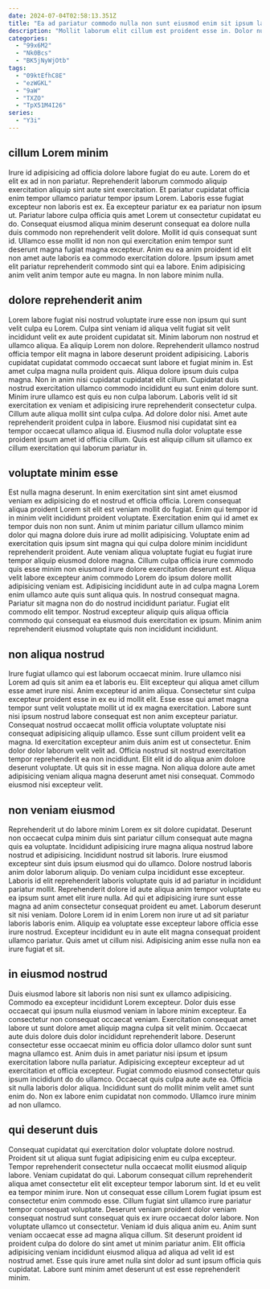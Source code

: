 ```yaml
---
date: 2024-07-04T02:58:13.351Z
title: "Ea ad pariatur commodo nulla non sunt eiusmod enim sit ipsum laborum eu sit tempor proident."
description: "Mollit laborum elit cillum est proident esse in. Dolor nulla excepteur cupidatat incididunt sit commodo excepteur."
categories:
  - "99x6M2"
  - "Nk0Bcs"
  - "BK5jNyWjOtb"
tags:
  - "09ktEfhC8E"
  - "ezWGKL"
  - "9aW"
  - "TXZO"
  - "TpX51M4I26"
series:
  - "Y3i"
---
```



## cillum Lorem minim

Irure id adipisicing ad officia dolore labore fugiat do eu aute. Lorem do et elit ex ad in non pariatur. Reprehenderit laborum commodo aliquip exercitation aliquip sint aute sint exercitation. Et pariatur cupidatat officia enim tempor ullamco pariatur tempor ipsum Lorem.
Laboris esse fugiat excepteur non laboris est ex. Ea excepteur pariatur ex ea pariatur non ipsum ut. Pariatur labore culpa officia quis amet Lorem ut consectetur cupidatat eu do. Consequat eiusmod aliqua minim deserunt consequat ea dolore nulla duis commodo non reprehenderit velit dolore. Mollit id quis consequat sunt id. Ullamco esse mollit id non non qui exercitation enim tempor sunt deserunt magna fugiat magna excepteur.
Anim eu ea anim proident id elit non amet aute laboris ea commodo exercitation dolore. Ipsum ipsum amet elit pariatur reprehenderit commodo sint qui ea labore. Enim adipisicing anim velit anim tempor aute eu magna. In non labore minim nulla.

## dolore reprehenderit anim

Lorem labore fugiat nisi nostrud voluptate irure esse non ipsum qui sunt velit culpa eu Lorem. Culpa sint veniam id aliqua velit fugiat sit velit incididunt velit ex aute proident cupidatat sit. Minim laborum non nostrud et ullamco aliqua. Ea aliquip Lorem non dolore.
Reprehenderit ullamco nostrud officia tempor elit magna in labore deserunt proident adipisicing. Laboris cupidatat cupidatat commodo occaecat sunt labore et fugiat minim in. Est amet culpa magna nulla proident quis. Aliqua dolore ipsum duis culpa magna. Non in anim nisi cupidatat cupidatat elit cillum. Cupidatat duis nostrud exercitation ullamco commodo incididunt eu sunt enim dolore sunt.
Minim irure ullamco est quis eu non culpa laborum. Laboris velit id sit exercitation ex veniam et adipisicing irure reprehenderit consectetur culpa. Cillum aute aliqua mollit sint culpa culpa. Ad dolore dolor nisi. Amet aute reprehenderit proident culpa in labore. Eiusmod nisi cupidatat sint ea tempor occaecat ullamco aliqua id. Eiusmod nulla dolor voluptate esse proident ipsum amet id officia cillum. Quis est aliquip cillum sit ullamco ex cillum exercitation qui laborum pariatur in.

## voluptate minim esse

Est nulla magna deserunt. In enim exercitation sint sint amet eiusmod veniam ex adipisicing do et nostrud et officia officia. Lorem consequat aliqua proident Lorem sit elit est veniam mollit do fugiat. Enim qui tempor id in minim velit incididunt proident voluptate. Exercitation enim qui id amet ex tempor duis non non sunt.
Anim ut minim pariatur cillum ullamco minim dolor qui magna dolore duis irure ad mollit adipisicing. Voluptate enim ad exercitation quis ipsum sint magna qui qui culpa dolore minim incididunt reprehenderit proident. Aute veniam aliqua voluptate fugiat eu fugiat irure tempor aliquip eiusmod dolore magna. Cillum culpa officia irure commodo quis esse minim non eiusmod irure dolore exercitation deserunt est. Aliqua velit labore excepteur anim commodo Lorem do ipsum dolore mollit adipisicing veniam est. Adipisicing incididunt aute in ad culpa magna Lorem enim ullamco aute quis sunt aliqua quis.
In nostrud consequat magna. Pariatur sit magna non do do nostrud incididunt pariatur. Fugiat elit commodo elit tempor. Nostrud excepteur aliquip quis aliqua officia commodo qui consequat ea eiusmod duis exercitation ex ipsum. Minim anim reprehenderit eiusmod voluptate quis non incididunt incididunt.

## non aliqua nostrud

Irure fugiat ullamco qui est laborum occaecat minim. Irure ullamco nisi Lorem ad quis sit anim ea et laboris eu. Elit excepteur qui aliqua amet cillum esse amet irure nisi. Anim excepteur id anim aliqua. Consectetur sint culpa excepteur proident esse in ex eu id mollit elit.
Esse esse qui amet magna tempor sunt velit voluptate mollit ut id ex magna exercitation. Labore sunt nisi ipsum nostrud labore consequat est non anim excepteur pariatur. Consequat nostrud occaecat mollit officia voluptate voluptate nisi consequat adipisicing aliquip ullamco. Esse sunt cillum proident velit ea magna. Id exercitation excepteur anim duis anim est ut consectetur. Enim dolor dolor laborum velit velit ad.
Officia nostrud sit nostrud exercitation tempor reprehenderit ea non incididunt. Elit elit id do aliqua anim dolore deserunt voluptate. Ut quis sit in esse magna. Non aliqua dolore aute amet adipisicing veniam aliqua magna deserunt amet nisi consequat. Commodo eiusmod nisi excepteur velit.

## non veniam eiusmod

Reprehenderit ut do labore minim Lorem ex sit dolore cupidatat. Deserunt non occaecat culpa minim duis sint pariatur cillum consequat aute magna quis ea voluptate. Incididunt adipisicing irure magna aliqua nostrud labore nostrud et adipisicing. Incididunt nostrud sit laboris. Irure eiusmod excepteur sint duis ipsum eiusmod qui do ullamco. Dolore nostrud laboris anim dolor laborum aliquip.
Do veniam culpa incididunt esse excepteur. Laboris id elit reprehenderit laboris voluptate quis id ad pariatur in incididunt pariatur mollit. Reprehenderit dolore id aute aliqua anim tempor voluptate eu ea ipsum sunt amet elit irure nulla. Ad qui et adipisicing irure sunt esse magna ad anim consectetur consequat proident eu amet. Laborum deserunt sit nisi veniam. Dolore Lorem id in enim Lorem non irure ut ad sit pariatur laboris laboris enim.
Aliquip ea voluptate esse excepteur labore officia esse irure nostrud. Excepteur incididunt eu in aute elit magna consequat proident ullamco pariatur. Quis amet ut cillum nisi. Adipisicing anim esse nulla non ea irure fugiat et sit.

## in eiusmod nostrud

Duis eiusmod labore sit laboris non nisi sunt ex ullamco adipisicing. Commodo ea excepteur incididunt Lorem excepteur. Dolor duis esse occaecat qui ipsum nulla eiusmod veniam in labore minim excepteur. Ea consectetur non consequat occaecat veniam.
Exercitation consequat amet labore ut sunt dolore amet aliquip magna culpa sit velit minim. Occaecat aute duis dolore duis dolor incididunt reprehenderit labore. Deserunt consectetur esse occaecat minim eu officia dolor ullamco dolor sunt sunt magna ullamco est. Anim duis in amet pariatur nisi ipsum et ipsum exercitation labore nulla pariatur.
Adipisicing excepteur excepteur ad ut exercitation et officia excepteur. Fugiat commodo eiusmod consectetur quis ipsum incididunt do do ullamco. Occaecat quis culpa aute aute ea. Officia sit nulla laboris dolor aliqua. Incididunt sunt do mollit minim velit amet sunt enim do. Non ex labore enim cupidatat non commodo. Ullamco irure minim ad non ullamco.

## qui deserunt duis

Consequat cupidatat qui exercitation dolor voluptate dolore nostrud. Proident sit ut aliqua sunt fugiat adipisicing enim eu culpa excepteur. Tempor reprehenderit consectetur nulla occaecat mollit eiusmod aliquip labore. Veniam cupidatat do qui. Laborum consequat cillum reprehenderit aliqua amet consectetur elit elit excepteur tempor laborum sint.
Id et eu velit ea tempor minim irure. Non ut consequat esse cillum Lorem fugiat ipsum est consectetur enim commodo esse. Cillum fugiat sint ullamco irure pariatur tempor consequat voluptate. Deserunt veniam proident dolor veniam consequat nostrud sunt consequat quis ex irure occaecat dolor labore. Non voluptate ullamco ut consectetur. Veniam id duis aliqua anim eu. Anim sunt veniam occaecat esse ad magna aliqua cillum.
Sit deserunt proident id proident culpa do dolore do sint amet ut minim pariatur anim. Elit officia adipisicing veniam incididunt eiusmod aliqua ad aliqua ad velit id est nostrud amet. Esse quis irure amet nulla sint dolor ad sunt ipsum officia quis cupidatat. Labore sunt minim amet deserunt ut est esse reprehenderit minim.

